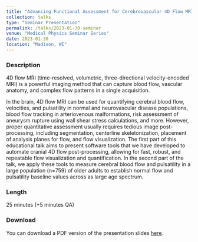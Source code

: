 ```yaml
---
title: "Advancing Functional Assessment for Cerebrovascular 4D Flow MRI"
collection: talks
type: "Seminar Presentation"
permalink: /talks/2023-01-30-seminar
venue: "Medical Physics Seminar Series"
date: 2023-01-30
location: "Madison, WI"
---
```

### Description
4D flow MRI (time-resolved, volumetric, three-directional velocity-encoded MRI) is a powerful imaging method that can capture blood flow, vascular anatomy, and complex flow patterns in a single acquisition.

In the brain, 4D flow MRI can be used for quantifying cerebral blood flow, velocities, and pulsatility in normal and neurovascular disease populations, blood flow tracking in arteriovenous malformations, risk assessment of aneurysm rupture using wall shear stress calculations, and more. However, proper quantitative assessment usually requires tedious image post-processing, including segmentation, centerline skeletonization, placement of analysis planes for flow, and flow visualization. The first part of this educational talk aims to present software tools that we have developed to automate cranial 4D flow post-processing, allowing for fast, robust, and repeatable flow visualization and quantification. In the second part of the talk, we apply these tools to measure cerebral blood flow and pulsatility in a large population (n=759) of older adults to establish normal flow and pulsatility baseline values across as large age spectrum.

### Length
25 minutes (+5 minutes QA)

### Download
You can download a PDF version of the presentation slides [here](/files/GRoberts_Seminar.pdf).